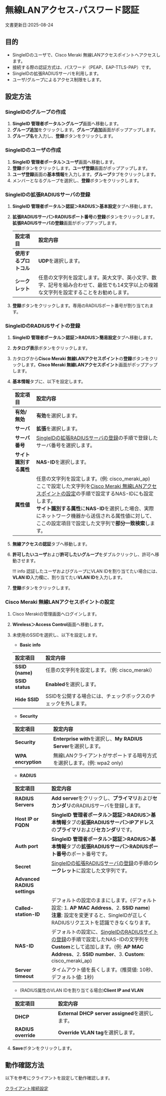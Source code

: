 # 無線LANアクセス-パスワード認証
文書更新日:2025-08-24

## 目的
* SingleIDのユーザで、Cisco Meraki 無線LANアクセスポイントへアクセスします。
* 接続する際の認証方式は、パスワード（PEAP、EAP-TTLS-PAP）です。
* SingleIDの拡張RADIUSサーバを利用します。
* ユーザ/グループによるアクセス制限をします。

## 設定方法
### SingleIDのグループの作成
1. **SingleID 管理者ポータル＞グループ**画面へ移動します。
2. **グループ追加**をクリックします。**グループ追加**画面がポップアップします。
3. **グループ名**を入力し、**登録**ボタンをクリックします。

### SingleIDのユーザの作成
1. **SingleID 管理者ポータル＞ユーザ**画面へ移動します。
2. **登録**ボタンをクリックします。**ユーザ登録**画面がポップアップします。
3. **ユーザ登録**画面の**基本情報**を入力します。**グループ**タブをクリックします。
4. メンバーとなるグループを選択し、**登録**ボタンをクリックします。

### SingleIDの拡張RADIUSサーバの登録
1. **SingleID 管理者ポータル＞認証＞RADIUS＞基本設定**タブへ移動します。
2. **拡張RADIUSサーバ＞RADIUSポート番号**の**登録**ボタンをクリックします。**拡張RADIUSサーバの登録**画面がポップアップします。

    | **設定項目** | **設定内容** |
    | :-- | :-- |
    | **使用するプロトコル** | **UDP**を選択します。 |
    | **シークレット** | 任意の文字列を設定します。英大文字、英小文字、数字、記号を組み合わせて、最低でも14文字以上の複雑な文字列を設定することをお勧めします。 |

3. **登録**ボタンをクリックします。専用のRADIUSポート番号が割り当てれます。

### SingleIDのRADIUSサイトの登録
1. **SingleID 管理者ポータル＞認証＞RADIUS＞簡易設定**タブへ移動します。
2. **カタログ表示**ボタンをクリックします。
3. カタログから**Cisco Meraki 無線LANアクセスポイント**の**登録**ボタンをクリックします。**Cisco Meraki 無線LANアクセスポイント**画面がポップアップします。
4. **基本情報**タブに、以下を設定します。

    | **設定項目** | **設定内容** |
    | :--- | :--- |
    | **有効/無効** | **有効**を選択します。 |
    | **サーバ** | **拡張**を選択します。 |
    | **サーバ番号** | [SingleIDの拡張RADIUSサーバの登録](#singleidの拡張radiusサーバの登録)の手順で登録したサーバ番号を選択します。 |
    | **サイト識別する属性** | **NAS-ID**を選択します。 |
    | **属性値** | 任意の文字列を設定します。(例: cisco_meraki_ap)<br>ここで設定した文字列を[Cisco Meraki 無線LANアクセスポイントの設定](#cisco-meraki-無線lanアクセスポイントの設定)の手順で設定するNAS-IDにも設定します。<br>**サイト識別する属性**に**NAS-ID**を選択した場合、実際にネットワーク機器から送信される属性値に対して、ここの設定項目で設定した文字列で**部分一致検索**します。 |        

5. **無線アクセスの認証**タブへ移動します。
6. **許可したいユーザ**および**許可したいグループ**をダブルクリックし、許可へ移動させます。

    !!! info
        認証したユーザおよびグループにVLAN IDを割り当てたい場合には、**VLAN ID**入力欄に、割り当てたい**VLAN ID**を入力します。

7. **登録**ボタンをクリックします。

### Cisco Meraki 無線LANアクセスポイントの設定
1. Cisco Merakiの管理画面へログインします。
2. **Wireless＞Access Control**画面へ移動します。
3. 未使用のSSIDを選択し、以下を設定します。

    * **Basic info**

    | **設定項目** | **設定内容** |
    | :--- | :--- |
    | **SSID (name)** | 任意の文字列を設定します。（例: cisco_meraki） |
    | **SSID status**| **Enabled**を選択します。 |
    | **Hide SSID** | SSIDを公開する場合には、チェックボックスのチェックを外します。 |

    * **Security**

    | **設定項目** | **設定内容** |
    | :--- | :--- |
    | **Security** | **Enterprise with**を選択し、**My RADIUS Server**を選択します。 |
    | **WPA encryption** | 無線LANクライアントがサポートする暗号方式を選択します。(例: wpa2 only) |

    * **RADIUS**

    | **設定項目** | **設定内容** |
    | :--- | :--- |
    | **RADIUS Servers** | **Add server**をクリックし、**プライマリ**および**セカンダリ**のRADIUSサーバを登録します。 |
    | **Host IP or FQDN** | **SingleID 管理者ポータル＞認証＞RADIUS＞基本情報**タブの**拡張RADIUSサーバ＞IPアドレス**の**プライマリ**および**セカンダリ**です。 |
    | **Auth port** | **SingleID 管理者ポータル＞認証＞RADIUS＞基本情報**タブの**拡張RADIUSサーバ＞RADIUSポート番号**のポート番号です。 |
    | **Secret** | [SingleIDの拡張RADIUSサーバの登録](#singleidの拡張radiusサーバの登録)の手順の**シークレット**に設定した文字列です。 |
    | **Advanced RADIUS settings** ||  
    | **Called-station-ID** | デフォルトの設定のままにします。(デフォルト設定: 1. **AP MAC Address**、2. **SSID name**) <br>**注意**: 設定を変更すると、SingleIDが正しくRADIUSリクエストを認識できなくなります。 |
    | **NAS-ID** | デフォルトの設定に、[SingleIDのRADIUSサイトの登録](#singleidのradiusサイトの登録)の手順で設定したNAS-IDの文字列を**Custom**として追加します。(例: **AP MAC Address**、2. **SSID number**、3. **Custom**: cisco_meraki_ap) |
    | **Server timeout** | タイムアウト値を長くします。(推奨値: 10秒、デフォルト値: 1秒) |

    * (RADIUS属性のVLAN IDを割り当てる場合)**Client IP and VLAN**

    | **設定項目** | **設定内容** |
    | :--- | :--- |
    | **DHCP** | **External DHCP server assigned**を選択します。 |
    | **RADIUS override** | **Override VLAN tag**を選択します。 |

4. **Save**ボタンをクリックします。

## 動作確認方法
以下を参考にクライアントを設定して動作確認します。

[クライアント接続設定](../clients/index.md)
